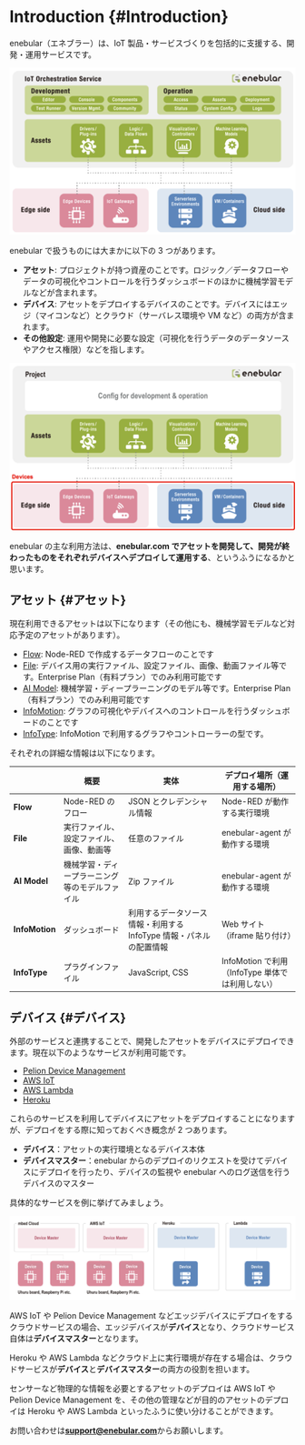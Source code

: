 # Introduction {#Introduction}

enebular（エネブラー）は、IoT 製品・サービスづくりを包括的に支援する、開発・運用サービスです。

![overview](./../img/Introduction/overview.png)

enebular で扱うものには大まかに以下の 3 つがあります。

- **アセット**: プロジェクトが持つ資産のことです。ロジック／データフローやデータの可視化やコントロールを行うダッシュボードのほかに機械学習モデルなどが含まれます。
- **デバイス**: アセットをデプロイするデバイスのことです。デバイスにはエッジ（マイコンなど）とクラウド（サーバレス環境や VM など）の両方が含まれます。
- **その他設定**: 運用や開発に必要な設定（可視化を行うデータのデータソースやアクセス権限）などを指します。

![devices](./../img/Introduction/devices.png)

enebular の主な利用方法は、**enebular.com でアセットを開発して、開発が終わったものをそれぞれデバイスへデプロイして運用する**、というふうになるかと思います。

## アセット {#アセット}

現在利用できるアセットは以下になります（その他にも、機械学習モデルなど対応予定のアセットがあります）。

- [Flow](Flows/Introduction.md): Node-RED で作成するデータフローのことです
- [File](Files/Introduction.md): デバイス用の実行ファイル、設定ファイル、画像、動画ファイル等です。Enterprise Plan（有料プラン）でのみ利用可能です
- [AI Model](AIModels/Introduction.md): 機械学習・ディープラーニングのモデル等です。Enterprise Plan（有料プラン）でのみ利用可能です
- [InfoMotion](InfoMotion/Introduction.md): グラフの可視化やデバイスへのコントロールを行うダッシュボードのことです
- [InfoType](InfoMotion/InfoTypeIntroduction.md): InfoMotion で利用するグラフやコントローラーの型です。

それぞれの詳細な情報は以下になります。

|                | 概要                                           | 実体                                                               | デプロイ場所（運用する場所）                     |
| -------------- | ---------------------------------------------- | ------------------------------------------------------------------ | ------------------------------------------------ |
| **Flow**       | Node-RED のフロー                              | JSON とクレデンシャル情報                                          | Node-RED が動作する実行環境                      |
| **File**       | 実行ファイル、設定ファイル、画像、動画等       | 任意のファイル                                                     | enebular-agent が動作する環境                    |
| **AI Model**   | 機械学習・ディープラーニング等のモデルファイル | Zip ファイル                                                       | enebular-agent が動作する環境                    |
| **InfoMotion** | ダッシュボード                                 | 利用するデータソース情報・利用する InfoType 情報・パネルの配置情報 | Web サイト（iframe 貼り付け）                    |
| **InfoType**   | プラグインファイル                             | JavaScript, CSS                                                    | InfoMotion で利用（InfoType 単体では利用しない） |

## デバイス {#デバイス}

外部のサービスと連携することで、開発したアセットをデバイスにデプロイできます。現在以下のようなサービスが利用可能です。

- [Pelion Device Management](https://cloud.mbed.com/)
- [AWS IoT](https://aws.amazon.com/jp/iot/)
- [AWS Lambda](https://aws.amazon.com/jp/lambda/)
- [Heroku](https://www.heroku.com/home)

これらのサービスを利用してデバイスにアセットをデプロイすることになりますが、デプロイをする際に知っておくべき概念が 2 つあります。

- **デバイス**：アセットの実行環境となるデバイス本体
- **デバイスマスター**：enebular からのデプロイのリクエストを受けてデバイスにデプロイを行ったり、デバイスの監視や enebular へのログ送信を行うデバイスのマスター

具体的なサービスを例に挙げてみましょう。

![example](./../img/Introduction/example.png)

AWS IoT や Pelion Device Management などエッジデバイスにデプロイをするクラウドサービスの場合、エッジデバイスが**デバイス**となり、クラウドサービス自体は**デバイスマスター**となります。

Heroku や AWS Lambda などクラウド上に実行環境が存在する場合は、クラウドサービスが**デバイス**と**デバイスマスター**の両方の役割を担います。

センサーなど物理的な情報を必要とするアセットのデプロイは AWS IoT や Pelion Device Management を、その他の管理などが目的のアセットのデプロイは Heroku や AWS Lambda といったふうに使い分けることができます。

お問い合わせは**support@enebular.com**からお願いします。
